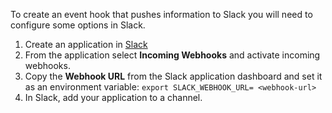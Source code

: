 To create an event hook that pushes information to Slack you will need to configure some options in Slack.

1. Create an application in [Slack](https://api.slack.com/apps?new_app=1)
2. From the application select **Incoming Webhooks** and activate incoming webhooks.
3. Copy the **Webhook URL** from the Slack application dashboard and set it as an environment variable: 
    `export SLACK_WEBHOOK_URL= <webhook-url>`
4. In Slack, add your application to a channel.


